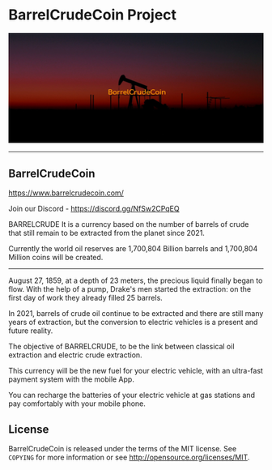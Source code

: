 BarrelCrudeCoin Project
===================================== 
![](share/oil-02.jpg)
 
---------------- 
BarrelCrudeCoin
----------------
https://www.barrelcrudecoin.com/

Join our Discord - https://discord.gg/NfSw2CPqEQ

BARRELCRUDE It is a currency based on the number of barrels of crude 
that still remain to be extracted from the planet since 2021. 

Currently the world oil reserves are 1,700,804 Billion barrels and 1,700,804 Million coins will be created.

----------------

August 27, 1859, at a depth of 23 meters, the precious liquid finally began to flow. With the help of a pump, Drake's men started the extraction: on the first day of work they already filled 25 barrels.

In 2021, barrels of crude oil continue to be extracted and there are still many years of extraction, but the conversion to electric vehicles is a present and future reality.

The objective of BARRELCRUDE, to be the link between classical oil extraction and electric crude extraction. 

This currency will be the new fuel for your electric vehicle,
with an ultra-fast payment system with the mobile App.

You can recharge the batteries of your electric vehicle at gas stations 
and pay comfortably with your mobile phone.


License
-------

BarrelCrudeCoin is released under the terms of the MIT license. See `COPYING` for more
information or see http://opensource.org/licenses/MIT.


